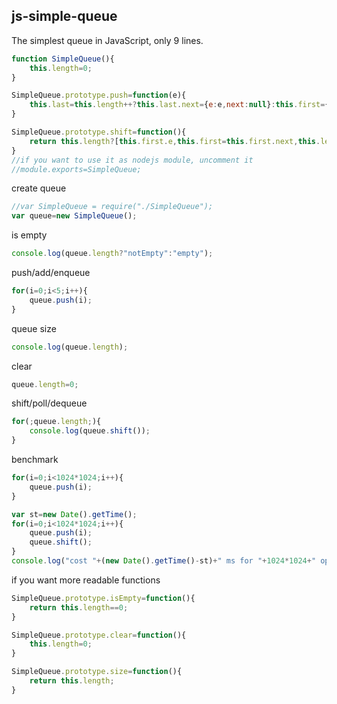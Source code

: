## js-simple-queue

The simplest queue in JavaScript, only 9 lines.

```js
function SimpleQueue(){
    this.length=0;
}

SimpleQueue.prototype.push=function(e){
    this.last=this.length++?this.last.next={e:e,next:null}:this.first={e:e,next:null};
}

SimpleQueue.prototype.shift=function(){
    return this.length?[this.first.e,this.first=this.first.next,this.length--][0]:null;
}
//if you want to use it as nodejs module, uncomment it
//module.exports=SimpleQueue;
```

create queue
```js
//var SimpleQueue = require("./SimpleQueue");
var queue=new SimpleQueue();
```

is empty
```js
console.log(queue.length?"notEmpty":"empty");
```

push/add/enqueue
```js
for(i=0;i<5;i++){
    queue.push(i);
}
```

queue size
```js
console.log(queue.length);
```

clear
```js
queue.length=0;
```

shift/poll/dequeue
```js
for(;queue.length;){
    console.log(queue.shift());
}
```

benchmark
```js
for(i=0;i<1024*1024;i++){
    queue.push(i);
}

var st=new Date().getTime();
for(i=0;i<1024*1024;i++){
    queue.push(i);
    queue.shift();
}
console.log("cost "+(new Date().getTime()-st)+" ms for "+1024*1024+" ops");
```

if you want more readable functions
```js
SimpleQueue.prototype.isEmpty=function(){
    return this.length==0;
}

SimpleQueue.prototype.clear=function(){
    this.length=0;
}

SimpleQueue.prototype.size=function(){
    return this.length;
}
```

